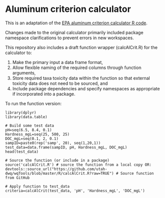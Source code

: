 # Aluminum criterion calculator
This is an adaptation of the <a href="https://www.epa.gov/wqc/aquatic-life-criteria-aluminum" target="_blank">EPA aluminum criterion calculator R code</a>.  

Changes made to the original calculator primarily included package namespace clarifications to prevent errors in new workspaces.

This repository also includes a draft function wrapper (calcAlCrit.R) for the calculator to:  
1. Make the primary input a data frame format,  
2. Allow flexible naming of the required columns through function arguments,  
3. Store required taxa toxicity data within the function so that external toxicity data does not need to be sourced, and  
4. Include package dependencies and specify namespaces as appropriate if incorporated into a package.  

To run the function version:
```{r}
library(dplyr)
library(data.table)

# Build some test data
pH=seq(6.5, 8.4, 0.1)
Hardness_mgL=seq(25, 500, 25)
DOC_mgL=seq(0.1, 2, 0.1)
sampID=paste0(rep('samp', 20), seq(1,20,1))
test_data=data.frame(sampID, pH, Hardness_mgL, DOC_mgL)
head(test_data)

# Source the function (or include in a package)
source('calcAlCrit.R') # source the function from a local copy OR:
devtools::source_url("https://github.com/utah-dwq/wqTools/blob/master/R/calcAlCrit.R?raw=TRUE") # Source function from GitHub

# Apply function to test_data
criteria=calcAlCrit(test_data, 'pH', 'Hardness_mgL', 'DOC_mgL')
```





